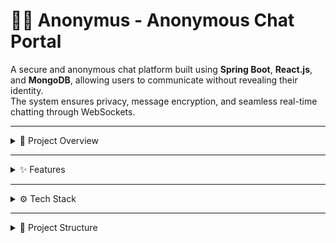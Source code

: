 # 🕵️‍♂️ Anonymus - Anonymous Chat Portal

A secure and anonymous chat platform built using **Spring Boot**, **React.js**, and **MongoDB**, allowing users to communicate without revealing their identity.  
The system ensures privacy, message encryption, and seamless real-time chatting through WebSockets.

---

<details>
<summary>🚀 Project Overview</summary>

The **Anonymus Chat Portal** is designed for users who want to communicate without revealing their personal identity.  
It allows users to join chat sessions, send and receive messages anonymously, and experience a safe communication environment.

This project combines the power of:
- **Spring Boot (Backend)** for REST API, WebSocket, and MongoDB integration.  
- **React.js (Frontend)** for responsive, real-time UI.  
- **MongoDB** for secure message and user data storage.  

</details>

---

<details>
<summary>✨ Features</summary>

✅ User registration and login with email verification (OTP-based).  
✅ Anonymous chat sessions (no usernames displayed in chat).  
✅ Secure message storage using MongoDB.  
✅ WebSocket integration for real-time messaging.  
✅ Environment variable support using `.env` file.  
✅ RESTful API endpoints for chat, users, and sessions.  
✅ CORS enabled for frontend-backend communication.  

</details>

---

<details>
<summary>⚙️ Tech Stack</summary>

**Frontend:** React.js, HTML, CSS, JavaScript  
**Backend:** Spring Boot, Java 17, WebSocket  
**Database:** MongoDB  
**Authentication:** OTP-based Email verification  
**Environment Management:** Dotenv  
**Build Tool:** Maven  

</details>

---

<details>
<summary>📁 Project Structure</summary>
Anonymus/
├── Backend/
│ ├── src/main/java/com/Anonymus_Backend/
│ │ ├── controller/ # REST controllers
│ │ ├── model/ # Entity classes
│ │ ├── service/ # Business logic
│ │ ├── repository/ # MongoDB repositories
│ │ ├── config/ # Configuration files (CORS, EnvConfig, WebSocket)
│ └── resources/
│ ├── application.properties
│ ├── static/
│ ├── templates/
├── Frontend/
│ ├── src/
│ │ ├── components/
│ │ ├── pages/
│ │ ├── services/
│ │ ├── App.js
│ └── package.json
└── README.md
</details>


